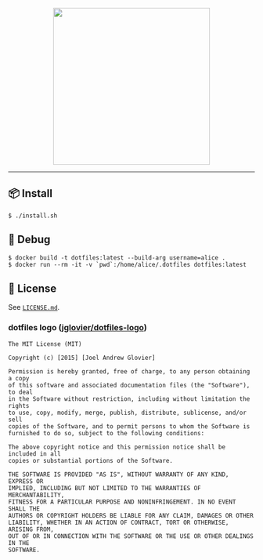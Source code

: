 <p align="center">
  <img
    src="https://raw.githubusercontent.com/jglovier/dotfiles-logo/main/dotfiles-logo.png"
    width="320px"
  />
</p>

---

## 📦 Install

```console
$ ./install.sh
```

## 👷 Debug

```console
$ docker build -t dotfiles:latest --build-arg username=alice .
$ docker run --rm -it -v `pwd`:/home/alice/.dotfiles dotfiles:latest
```

## 📄 License

See [`LICENSE.md`](/LICENSE.nd).

### dotfiles logo ([jglovier/dotfiles-logo](https://github.com/jglovier/dotfiles-logo))

```
The MIT License (MIT)

Copyright (c) [2015] [Joel Andrew Glovier]

Permission is hereby granted, free of charge, to any person obtaining a copy
of this software and associated documentation files (the "Software"), to deal
in the Software without restriction, including without limitation the rights
to use, copy, modify, merge, publish, distribute, sublicense, and/or sell
copies of the Software, and to permit persons to whom the Software is
furnished to do so, subject to the following conditions:

The above copyright notice and this permission notice shall be included in all
copies or substantial portions of the Software.

THE SOFTWARE IS PROVIDED "AS IS", WITHOUT WARRANTY OF ANY KIND, EXPRESS OR
IMPLIED, INCLUDING BUT NOT LIMITED TO THE WARRANTIES OF MERCHANTABILITY,
FITNESS FOR A PARTICULAR PURPOSE AND NONINFRINGEMENT. IN NO EVENT SHALL THE
AUTHORS OR COPYRIGHT HOLDERS BE LIABLE FOR ANY CLAIM, DAMAGES OR OTHER
LIABILITY, WHETHER IN AN ACTION OF CONTRACT, TORT OR OTHERWISE, ARISING FROM,
OUT OF OR IN CONNECTION WITH THE SOFTWARE OR THE USE OR OTHER DEALINGS IN THE
SOFTWARE.
```
